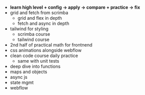 - **learn high level + config -> apply -> compare +  practice -> fix**
- grid and fetch from scrimba
	- grid and flex in depth
	- fetch and async in depth
- tailwind for styling
	- scrimba course
	- tailwind course
- 2nd half of practical math for frontnend
- css animations alongside webflow
- clean code course daily practice
	- same with unit tests
- deep dive into functions
- maps and objects
- async js
- state mgmt
- webflow